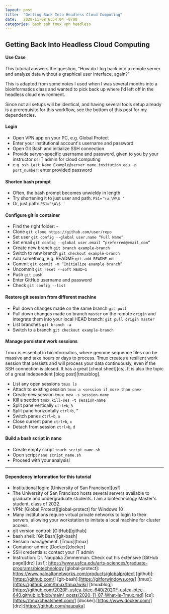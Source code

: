 ```yaml
---
layout: post
title:  "Getting Back Into Headless Cloud Computing"
date:   2020-11-08 6:54:04 -0700
categories: bash ssh tmux vpn headless
---
```

## Getting Back Into Headless Cloud Computing
#### Use Case
This tutorial answers the question, "How do I log back into a remote server and analyze data without a graphical user interface, again?"

This is adapted from some notes I used when I was several months into a bioinformatics class and wanted to pick back up where I'd left off in the headless cloud environment.

Since not all setups will be identical, and having several tools setup already is a prerequisite for this workflow, see the bottom of this post for my dependencies.

#### Login
* Open VPN app on your PC, e.g. Global Protect
 * Enter your institutional account's username and password
* Open Git Bash and initialize SSH connection
 * Provide server-specific username and password, given to you by your instructor or IT admin for cloud computing
 * e.g. `ssh Last_Name_Example@server_name.insitution.edu -p port_number`; enter provided password

#### Shorten bash prompt
 * Often, the bash prompt becomes unwieldy in length
 * Try shortening it to just user and path: `PS1='\u:\W\$ '`
 * Or, just path: `PS1='\W\$ '`

#### Configure git in container
* Find the right folder: `~`
* Clone `git clone https://github.com/user/repo`
* Set user `git config --global user.name “Full Name”`
* Set email `git config --global user.email “preferred@email.com”`
* Create new branch `git branch example-branch`
* Switch to new branch `git checkout example-branch`
* Add something, e.g. README `git add README.md`
* Commit `git commit -m “Initialize example branch”`
* Uncommit `git reset --soft HEAD~1`
* Push `git push`
* Enter GitHub username and password
* Check `git config --list`

#### Restore git session from different machine
* Pull down changes made on the same branch `git pull`
* Pull down changes made on branch `master` on the remote `origin` and integrate them into your local HEAD branch: `git pull origin master`
* List branches `git branch -a`
* Switch to a branch `git checkout example-branch`

#### Manage persistent work sessions
Tmux is essential in bioinformatics, where genome sequence files can be massive and take hours or days to process. Tmux creates a resilient work session that persists and will process your data continuously, even if the SSH connection is closed. It has a great [cheat sheet][cs]. It is also the topic of a great independent [blog post][tmuxblog].
 * List any open sessions `tmux ls`
 * Attach to existing session `tmux a <session if more than one>`
 * Create new session `tmux new -s session-name`
 * Kill a section `tmux kill-ses -t session-name`
 * Split pane vertically `ctrl+b`, `%`
 * Split pane horizontally `ctrl+b`, `”`
 * Switch panes `ctrl+b`, `o`
 * Close current pane `ctrl+b`, `x`
 * Detach from session `ctrl+b`, `d`

#### Build a bash script in nano
* Create empty script `touch script_name.sh`
* Open script `nano script_name.sh`
* Proceed with your analysis!
---------
#### Dependency information for this tutorial
* Institutional login: [University of San Francisco][usf]
 * The University of San Francisco hosts several servers available to graduate and undergraduate students. I am a biotechnology Master's student, class of 2022.
* VPN: [Global Protect][global-protect] for Windows 10
 * Many institutions require virtual private networks to login to their servers, allowing your workstation to imitate a local machine for cluster access.
* git version control: [GitHub][github]
* bash shell: [Git Bash][git-bash]
* Session management: [Tmux][tmux]
* Container admin: [Docker][docker]
* SSH credentials: contact your IT admin
* Instruction: Dr. Naupaka Zimmerman. Check out his extensive [GitHub page][drz]
[usf]: https://www.usfca.edu/arts-sciences/graduate-programs/biotechnology
[global-protect]: https://www.paloaltonetworks.com/products/globalprotect
[github]:[https://github.com/]
[git-bash]:[https://gitforwindows.org/]
[tmux]:[https://github.com/tmux/tmux/wiki]
[tmuxblog]:[https://github.com/2020F-usfca-btec-640/2020F-usfca-btec-640.github.io/blob/main/_posts/2020-11-07-What-is-Tmux.md]
[cs]:[https://tmuxcheatsheet.com/]
[docker]:[https://www.docker.com/]
[drz]:[https://github.com/naupaka]
